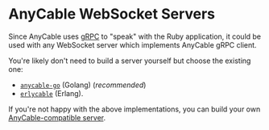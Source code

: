 # AnyCable WebSocket Servers

Since AnyCable uses [gRPC](https://grpc.io) to "speak" with the Ruby application,
it could be used with any WebSocket server which implements AnyCable gRPC client.

You're likely don't need to build a server yourself but choose the existing one:
- [`anycable-go`](go_getting_started.md) (Golang) (_recommended_)
- [`erlycable`](https://github.com/anycable/erlycable) (Erlang).

If you're not happy with the above implementations, you can build your own [AnyCable-compatible server](how_to_anycable_server.md).
